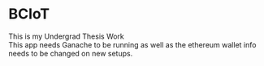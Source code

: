 # BCIoT
This is my Undergrad Thesis Work\
This app needs Ganache to be running as well as the ethereum wallet info needs to be changed on new setups.

